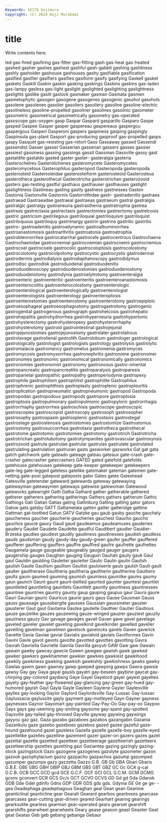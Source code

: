 ```yaml
---
Keywords: 16178 kojimura
Copyright: (C) 2024 Koji Murakami
---
```


# title

Write contents here.



led gas-fired gasfiring gas-fitter gas-fitting gash gas-heat gas-heated gashed
gasher gashes gashest gashful gash-gabbit gashing gashliness gashly gasholder gashouse
gashouses gashy gasifiable gasification gasified gasifier gasifiers gasifies gasiform gasify
gasifying Gaskell gasket gaskets Gaskill Gaskin gaskin gasking gaskings Gaskins
gaskins gas-laden gas-lampy gasless gas-light gaslight gaslighted gaslighting gaslightness gaslights
gaslike gaslit gaslock gasmaker gasman Gasmata gasmen gasmetophytic gasogen gasogene
gasogenes gasogenic gasohol gasohols gasolene gasolenes gasolier gasoliers gasoliery gasoline
gasoline-electric gasolineless gasoline-propelled gasoliner gasolines gasolinic gasometer gasometric gasometrical gasometrically
gasometry gas-operated gasoscope gas-oxygen gasp Gaspar Gaspard gasparillo Gasparo Gaspe
gasped Gaspee Gasper gasper gaspereau gaspereaus gaspergou gaspergous Gasperi Gasperoni
gaspers gaspiness gasping gaspingly Gaspinsula gas-plant Gasport gas-producing gasproof gas-propelled
gasps gaspy Gasquet gas-resisting gas-retort Gass Gassaway gassed Gassendi gassendist
Gasser gasser Gasserian gasserian gassers gasses gassier gassiest gassiness gassing
gassings gassit Gassman Gassville gassy gast gastaldite gastaldo gasted gaster
gaster- gasteralgia gasteria Gasterocheires Gasterolichenes gasteromycete Gasteromycetes gasteromycetous Gasterophilus gasteropod
Gasteropoda gasteropoda gasterosteid Gasterosteidae gasterosteiform gasterosteoid Gasterosteus gasterotheca gasterothecal Gasterotricha
gasterotrichan gasterozooid gasters gas-testing gastful gasthaus gasthauser gasthauses gastight gastightness
Gastineau gasting gastly gastness gastnesses Gaston Gastonia Gastonville Gastornis Gastornithidae
gastr- gastradenitis gastraea gastraead Gastraeadae gastraeal gastraeas gastraeum gastral gastralgia
gastralgic gastralgy gastraneuria gastrasthenia gastratrophia gastrea gastreas gastrectasia gastrectasis gastrectomies
gastrectomy gastrelcosis gastric gastricism gastrilegous gastriloquial gastriloquism gastriloquist gastriloquous gastriloquy
gastrimargy gastrin gastrins gastritic gastritis gastro- gastroadenitis gastroadynamic gastroalbuminorrhea gastroanastomosis
gastroarthritis gastroatonia gastroatrophia gastroblennorrhea gastrocatarrhal gastrocele gastrocentrous Gastrochaena Gastrochaenidae gastrocnemial
gastrocnemian gastrocnemii gastrocnemius gastrocoel gastrocoele gastrocolic gastrocoloptosis gastrocolostomy gastrocolotomy gastrocolpotomy
gastrocystic gastrocystis gastrodermal gastrodermis gastrodialysis gastrodiaphanoscopy gastrodidymus gastrodisc gastrodisk gastroduodenal
gastroduodenitis gastroduodenoscopy gastroduodenostomies gastroduodenostomy gastroduodenotomy gastrodynia gastroelytrotomy gastroenteralgia gastroenteric gastroenteritic
gastroenteritis gastroenteroanastomosis gastroenterocolitis gastroenterocolostomy gastroenterologic gastroenterological gastroenterologically gastroenterologist gastroenterologists gastroenterology
gastroenteroptosis gastroenterostomies gastroenterostomy gastroenterotomy gastroepiploic gastroesophageal gastroesophagostomy gastrogastrotomy gastrogenic gastrogenital
gastrogenous gastrograph gastrohelcosis gastrohepatic gastrohepatitis gastrohydrorrhea gastrohyperneuria gastrohypertonic gastrohysterectomy gastrohysteropexy
gastrohysterorrhaphy gastrohysterotomy gastroid gastrointestinal gastrojejunal gastrojejunostomies gastrojejunostomy gastrolater gastrolatrous gastrolavage
gastrolienal gastrolith Gastrolobium gastrologer gastrological gastrologically gastrologist gastrologists gastrology gastrolysis
gastrolytic gastromalacia gastromancy gastromelus gastromenia gastromyces gastromycosis gastromyxorrhea gastronephritis gastronome
gastronomer gastronomes gastronomic gastronomical gastronomically gastronomics gastronomies gastronomist gastronomy gastronosus
gastro-omental gastropancreatic gastropancreatitis gastroparalysis gastroparesis gastroparietal gastropathic gastropathy gastroperiodynia gastropexy
gastrophile gastrophilism gastrophilist gastrophilite Gastrophilus gastrophrenic gastrophthisis gastroplasty gastroplenic gastropleuritis
gastroplication gastropneumatic gastropneumonic gastropod Gastropoda gastropodan gastropodous gastropods gastropore gastroptosia
gastroptosis gastropulmonary gastropulmonic gastropyloric gastrorrhagia gastrorrhaphy gastrorrhea gastroschisis gastroscope gastroscopic
gastroscopies gastroscopist gastroscopy gastrosoph gastrosopher gastrosophy gastrospasm gastrosplenic gastrostaxis gastrostegal
gastrostege gastrostenosis gastrostomies gastrostomize Gastrostomus gastrostomy gastrosuccorrhea gastrotaxis gastrotheca gastrothecal
gastrotome gastrotomic gastrotomies gastrotomy gastrotrich Gastrotricha gastrotrichan gastrotubotomy gastrotympanites gastrovascular
gastroxynsis gastrozooid gastrula gastrulae gastrular gastrulas gastrulate gastrulated gastrulating gastrulation
gastruran gasts gasworker gasworks Gat gat gata gatch gatchwork gate
gateado gateage gateau gateaux gate-crash gate-crasher gatecrasher gatecrashers GATED gated
gatefold gatefolds gatehouse gatehouses gatekeep gate-keeper gatekeeper gatekeepers gate-leg gate-legged
gateless gatelike gatemaker gateman gatemen gate-netting gate-post gatepost gateposts gater
Gates gates Gateshead Gatesville gatetender gateward gatewards gateway gatewaying gatewayman
gatewaymen gateways gatewise gatewoman Gatewood gateworks gatewright Gath Gatha Gathard
gather gatherable gathered gatherer gatherers gathering gatherings Gathers gathers gatherum
Gathic Gathings Gati Gatian Gatias gating Gatlinburg Gatling gatling gator
gators Gatow gats gatsby GATT Gattamelata gatten gatter gatteridge gattine
Gattman gat-toothed Gatun GATV Gatzke gau gaub gauby gauche gauchely
gaucheness gaucher gaucherie gaucheries gauchest Gaucho gaucho gauchos gaucie gaucy
Gaud gaud gaudeamus gaudeamuses gauderies gaudery Gaudet Gaudete Gaudette gaudful
Gaudibert gaudier Gaudier-Brzeska gaudies gaudiest gaudily gaudiness gaudinesses gaudish gaudless
gauds gaudsman gaudy gaudy-day gaudy-green gaufer gauffer gauffered gaufferer gauffering
gauffers gauffre gauffred gaufre gaufrette gaufrettes Gaugamela gauge gaugeable gaugeably
gauged gauger gaugers gaugership gauges Gaughan gauging Gauguin Gauhati gauily
gauk Gaul gaul Gauldin gaulding Gauleiter gauleiter Gaulic Gaulin gaulin
Gaulish gaulish Gaulle Gaullism gaullism Gaullist gauloiserie gauls gaulsh Gault
gault gaulter gaultherase Gaultheria gaultheria gaultherin gaultherine Gaultiero gaults gaum
gaumed gauming gaumish gaumless gaumlike gaums gaumy gaun gaunch Gaunt
gaunt gaunt-bellied gaunted gaunter gauntest gauntlet gauntleted gauntleting gauntlets Gauntlett
gauntly gauntness gauntnesses gauntree gauntries gauntry gaunty gaup gauping gaupus
gaur Gaura gaure Gauri Gaurian gauric Gauricus gaurie gaurs gaus
Gause Gausman Gauss gauss gaussage gaussbergite gausses Gaussian gaussmeter gauster
gausterer Gaut gaut Gautama Gautea gauteite Gauthier Gautier Gautious gauze
gauzelike gauzes gauzewing gauze-winged gauzier gauziest gauzily gauziness gauzy Gav
gavage gavages gavall Gavan gave gavel gavelage gaveled gaveler gavelet
gaveling gavelkind gavelkinder gavelled gaveller gavelling gavelman gavelmen gavelock gavelocks
gavels Gaven gaverick Gavette Gavia Gaviae gavial Gavialis gavialoid gavials
Gaviiformes Gavin Gavini Gavle gavot gavots gavotte gavotted gavottes gavotting
Gavra Gavrah Gavriella Gavrielle Gavrila Gavrilla gavyuti GAW Gaw gaw
Gawain gawain gawby gawcey gawcie Gawen gawgaw gawish gawk gawked
gawker gawkers gawkhammer gawkier gawkies gawkiest gawkihood gawkily gawkiness gawking
gawkish gawkishly gawkishness gawks gawky Gawlas gawm gawn gawney gawp
gawped gawping gawps Gawra gawsie gawsy Gay gay Gaya gayal
gayals gayatri gay-beseen gaybine gaycat gay-chirping gay-colored gaydiang Gaye Gayel
Gayelord gayer gayest gayeties gayety gay-feather gay-flowered gay-glancing gay-green gay-hued
gay-humored gayish Gayl Gayla Gayle Gayleen Gaylene Gayler Gaylesville gaylies
gay-looking Gaylor Gaylord Gaylordsville Gay-Lussac Gay-lussac Gaylussacia gaylussite gayly gayment
gay-motleyed Gayn Gayner gayness gaynesses Gaynor Gayomart gay-painted Gay-Pay-Oo Gay-pay-oo
Gaypoo Gays gays gay-seeming gay-smiling gaysome gay-spent gay-spotted Gaysville gay-tailed
gay-throned Gayville gayway gaywing gaywings gayyou gaz gaz. Gaza gazabo
gazaboes gazabos gazangabin Gazania Gazankulu gaze gazebo gazeboes gazebos gazed
gazee gazeful gaze-hound gazehound gazel gazeless Gazella gazelle gazelle-boy gazelle-eyed
gazellelike gazelles gazelline gazement gazer gazer-on gazers gazes gazet gazettal
gazette gazetted gazetteer gazetteerage gazetteerish gazetteers gazetteership gazettes gazetting gazi
Gaziantep gazing gazingly gazing-stock gazingstock Gazo gazogene gazogenes gazolyte gazometer
gazon gazook gazophylacium gazoz gazpacho gazpachos gazump gazumped gazumper gazumps
gazy gazzetta Gazzo G.B. GB Gb GBA Gbari Gbaris G.B.E.
GBE GBG GBH GBIP GBJ GBM GBS GBT GBZ GC
Gc GCA g-cal G.C.B. GCB GCC GCD gcd GCE G.C.F.
GCF GCI GCL G.C.M. GCM GCMG gconv gconvert GCR GCS
Gc/s GCT GCVO GCVS GD Gd gd Gda Gdansk GDB
Gde Gdel gdinfo Gdns GDP GDR GDS gds gds. Gdynia
GE Ge ge ge- -gea Geadephaga geadephagous Geaghan geal Gean
gean Geanine geanticlinal geanticline gear Gearalt Gearard gearbox gearboxes gearcase
gearcases gear-cutting gear-driven geared Gearhart gearing gearings gearksutite gearless gearman
gear-operated gears gearset gearshift gearshifts gearwheel gearwheels Geary gease geason
geast Geaster Geat geat Geatas Geb geb gebang gebanga Gebaur
